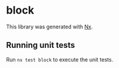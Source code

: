# block

This library was generated with [Nx](https://nx.dev).

## Running unit tests

Run `nx test block` to execute the unit tests.
